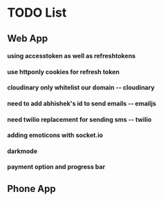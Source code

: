 # TODO List

## Web App

#### using accesstoken as well as refreshtokens
#### use httponly cookies for refresh token

#### cloudinary only whitelist our domain -- cloudinary
#### need to add abhishek's id to send emails -- emailjs
#### need twilio replacement for sending sms -- twilio

#### adding emoticons with socket.io
#### darkmode
#### payment option and progress bar

## Phone App
